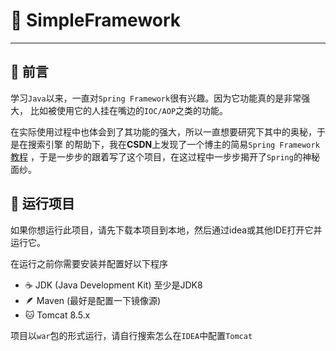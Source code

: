 # 👾 SimpleFramework

---

## 💬 前言

学习`Java`以来，一直对`Spring Framework`很有兴趣。因为它功能真的是非常强大，
比如被使用它的人挂在嘴边的`IOC/AOP`之类的功能。

在实际使用过程中也体会到了其功能的强大，所以一直想要研究下其中的奥秘，于是在搜索引擎
的帮助下，我在**CSDN**上发现了一个博主的简易`Spring Framework`
[教程](https://blog.csdn.net/qq_27148729/category_10190011.html)
，于是一步步的跟着写了这个项目，在这过程中一步步揭开了`Spring`的神秘面纱。

## 🍉 运行项目

如果你想运行此项目，请先下载本项目到本地，然后通过idea或其他IDE打开它并运行它。

在运行之前你需要安装并配置好以下程序
- ☕ JDK (Java Development Kit) 至少是JDK8
- 🪶 Maven (最好是配置一下镜像源)
- 🐱 Tomcat 8.5.x

项目以`war`包的形式运行，请自行搜索怎么在`IDEA`中配置`Tomcat`
